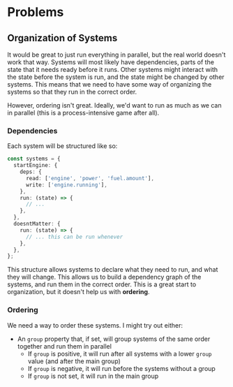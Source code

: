 # Problems

## Organization of Systems

It would be great to just run everything in parallel, but the real world doesn't work that way. Systems will most likely have dependencies, parts of the state that it needs ready before it runs. Other systems might interact with the state before the system is run, and the state might be changed by other systems. This means that we need to have some way of organizing the systems so that they run in the correct order.

However, ordering isn't great. Ideally, we'd want to run as much as we can in parallel (this is a process-intensive game after all).

### Dependencies

Each system will be structured like so:

```ts
const systems = {
  startEngine: {
    deps: {
      read: ['engine', 'power', 'fuel.amount'],
      write: ['engine.running'],
    },
    run: (state) => {
      // ...
    },
  },
  doesntMatter: {
    run: (state) => {
      // ... this can be run whenever
    },
  },
};
```

This structure allows systems to declare what they need to run, and what they will change. This allows us to build a dependency graph of the systems, and run them in the correct order. This is a great start to organization, but it doesn't help us with **ordering**.

### Ordering

We need a way to order these systems. I might try out either:

- An `group` property that, if set, will group systems of the same order together and run them in parallel
  - If `group` is positive, it will run after all systems with a lower `group` value (and after the main group)
  - If `group` is negative, it will run before the systems without a group
  - If `group` is not set, it will run in the main group
